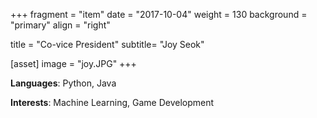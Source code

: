 +++
fragment = "item"
date = "2017-10-04"
weight = 130
background = "primary"
align = "right"

title = "Co-vice President"
subtitle= "Joy Seok"

[asset]
  image = "joy.JPG"
+++

**Languages**: Python, Java

**Interests**: Machine Learning, Game Development
